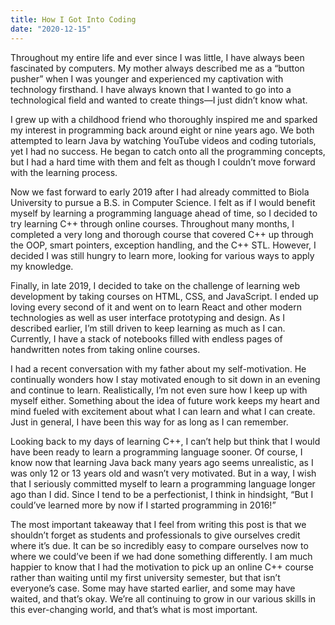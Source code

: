 ```yaml
---
title: How I Got Into Coding
date: "2020-12-15"
---
```


Throughout my entire life and ever since I was little, I have always been fascinated by computers. My mother always described me as a “button pusher” when I was younger and experienced my captivation with technology firsthand. I have always known that I wanted to go into a technological field and wanted to create things—I just didn’t know what.

I grew up with a childhood friend who thoroughly inspired me and sparked my interest in programming back around eight or nine years ago. We both attempted to learn Java by watching YouTube videos and coding tutorials, yet I had no success. He began to catch onto all the programming concepts, but I had a hard time with them and felt as though I couldn’t move forward with the learning process.

Now we fast forward to early 2019 after I had already committed to Biola University to pursue a B.S. in Computer Science. I felt as if I would benefit myself by learning a programming language ahead of time, so I decided to try learning C++ through online courses. Throughout many months, I completed a very long and thorough course that covered C++ up through the OOP, smart pointers, exception handling, and the C++ STL. However, I decided I was still hungry to learn more, looking for various ways to apply my knowledge.

Finally, in late 2019, I decided to take on the challenge of learning web development by taking courses on HTML, CSS, and JavaScript. I ended up loving every second of it and went on to learn React and other modern technologies as well as user interface prototyping and design. As I described earlier, I’m still driven to keep learning as much as I can. Currently, I have a stack of notebooks filled with endless pages of handwritten notes from taking online courses.

I had a recent conversation with my father about my self-motivation. He continually wonders how I stay motivated enough to sit down in an evening and continue to learn. Realistically, I’m not even sure how I keep up with myself either. Something about the idea of future work keeps my heart and mind fueled with excitement about what I can learn and what I can create. Just in general, I have been this way for as long as I can remember.

Looking back to my days of learning C++, I can’t help but think that I would have been ready to learn a programming language sooner. Of course, I know now that learning Java back many years ago seems unrealistic, as I was only 12 or 13 years old and wasn’t very motivated. But in a way, I wish that I seriously committed myself to learn a programming language longer ago than I did. Since I tend to be a perfectionist, I think in hindsight, “But I could’ve learned more by now if I started programming in 2016!”

The most important takeaway that I feel from writing this post is that we shouldn’t forget as students and professionals to give ourselves credit where it’s due. It can be so incredibly easy to compare ourselves now to where we could’ve been if we had done something differently. I am much happier to know that I had the motivation to pick up an online C++ course rather than waiting until my first university semester, but that isn’t everyone’s case. Some may have started earlier, and some may have waited, and that’s okay. We’re all continuing to grow in our various skills in this ever-changing world, and that’s what is most important.
